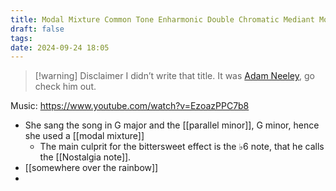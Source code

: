 ```yaml
---
title: Modal Mixture Common Tone Enharmonic Double Chromatic Mediant Modulation
draft: false
tags: 
date: 2024-09-24 18:05
---
```


> [!warning] Disclaimer
> I didn’t write that title. It was [Adam Neeley](https://www.youtube.com/watch?v=epqYft12nV4), go check him out.

Music: https://www.youtube.com/watch?v=EzoazPPC7b8

- She sang the song in G major and the [[parallel minor]], G minor, hence she used a [[modal mixture]]
	- The main culprit for the bittersweet effect is the $\flat6$ note, that he calls the [[Nostalgia note]].
- [[somewhere over the rainbow]]
- 


